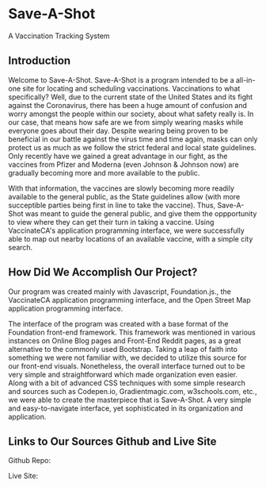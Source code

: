 # Save-A-Shot
A Vaccination Tracking System
 
## Introduction
Welcome to Save-A-Shot. Save-A-Shot is a program intended to be a all-in-one site for locating and scheduling vaccinations. Vaccinations to what specifically? Well, due to the current state of the United States and its fight against the Coronavirus, there has been a huge amount of confusion and worry amongst the people within our society, about what safety really is. In our case, that means how safe are we from simply wearing masks while everyone goes about their day. Despite wearing being proven to be beneficial in our battle against the virus time and time again, masks can only protect us as much as we follow the strict federal and local state guidelines. Only recently have we gained a great advantage in our fight, as the vaccines from Pfizer and Moderna (even Johnson & Johnson now) are gradually becoming more and more available to the public.

With that information, the vaccines are slowly becoming more readily available to the general public, as the State guidelines allow (with more succeptible parties being first in line to take the vaccine). Thus, Save-A-Shot was meant to guide the general public, and give them the oppportunity to view where they can get their turn in taking a vaccine. Using VaccinateCA's application programming interface, we were successfully able to map out nearby locations of an available vaccine, with a simple city search.

## How Did We Accomplish Our Project?
Our program was created mainly with Javascript, Foundation.js., the VaccinateCA application programming interface, and the Open Street Map application programming interface. 

The interface of the program was created with a base format of the Foundation front-end framework. This framework was mentioned in various instances on Online Blog pages and Front-End Reddit pages, as a great alternative to the commonly used Bootstrap. Taking a leap of faith into something we were not familiar with, we decided to utilize this source for our front-end visuals. Nonetheless, the overall interface turned out to be very simple and straightforward which made organization even easier. Along with a bit of advanced CSS techniques with some simple research and sources such as Codepen.io, Gradientmagic.com, w3schools.com, etc., we were able to create the masterpiece that is Save-A-Shot. A very simple and easy-to-navigate interface, yet sophisticated in its organization and application.

## Links to Our Sources Github and Live Site

Github Repo: 

Live Site: 